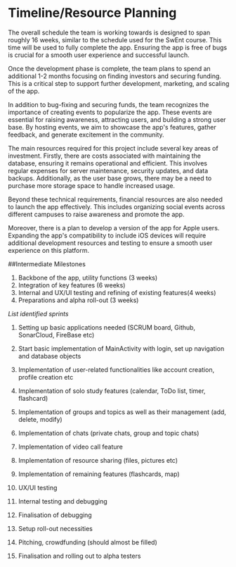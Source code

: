 # Timeline/Resource Planning

The overall schedule the team is working towards is designed to span roughly 16 weeks, similar to the schedule used for the SwEnt course. This time will be used to fully complete the app. Ensuring the app is free of bugs is crucial for a smooth user experience and successful launch.

Once the development phase is complete, the team plans to spend an additional 1-2 months focusing on finding investors and securing funding. This is a critical step to support further development, marketing, and scaling of the app.

In addition to bug-fixing and securing funds, the team recognizes the importance of creating events to popularize the app. These events are essential for raising awareness, attracting users, and building a strong user base. By hosting events, we aim to showcase the app's features, gather feedback, and generate excitement in the community.


The main resources required for this project include several key areas of investment. Firstly, there are costs associated with maintaining the database, ensuring it remains operational and efficient. This involves regular expenses for server maintenance, security updates, and data backups. Additionally, as the user base grows, there may be a need to purchase more storage space to handle increased usage.

Beyond these technical requirements, financial resources are also needed to launch the app effectively. This includes organizing social events across different campuses to raise awareness and promote the app.

Moreover, there is a plan to develop a version of the app for Apple users. Expanding the app's compatibility to include iOS devices will require additional development resources and testing to ensure a smooth user experience on this platform.


##Intermediate Milestones

1. Backbone of the app, utility functions (3 weeks)
2. Integration of key features (6 weeks)
3. Internal and UX/UI testing and refining of existing features(4 weeks)
4. Preparations and alpha roll-out (3 weeks)

*List identified sprints*

1. Setting up basic applications needed (SCRUM board, Github, SonarCloud, FireBase etc)
2. Start basic implementation of MainActivity with login, set up navigation and database objects
3. Implementation of user-related functionalities like account creation, profile creation etc

4. Implementation of solo study features (calendar, ToDo list, timer, flashcard)
5. Implementation of groups and topics as well as their management (add, delete, modify)
6. Implementation of chats (private chats, group and topic chats)
7. Implementation  of video call feature
8. Implementation of resource sharing (files, pictures etc)
9. Implementation of remaining features (flashcards, map)

10. UX/UI testing
11. Internal testing and debugging
12. Finalisation of debugging

13. Setup roll-out necessities
14. Pitching, crowdfunding (should almost be filled)
16. Finalisation and rolling out to alpha testers

